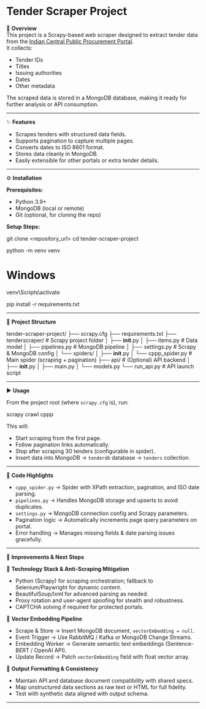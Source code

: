
# Tender Scraper Project

📌 **Overview**  
This project is a Scrapy-based web scraper designed to extract tender data from the [Indian Central Public Procurement Portal](https://eprocure.gov.in/cppp/latestactivetendersnew/cpppdata?utm_source=chatgpt.com).  
It collects:  
- Tender IDs  
- Titles  
- Issuing authorities  
- Dates  
- Other metadata  

The scraped data is stored in a MongoDB database, making it ready for further analysis or API consumption.

---

✨ **Features**  
- Scrapes tenders with structured data fields.  
- Supports pagination to capture multiple pages.  
- Converts dates to ISO 8601 format.  
- Stores data cleanly in MongoDB.  
- Easily extensible for other portals or extra tender details.

---

⚙️ **Installation**

**Prerequisites:**  
- Python 3.9+  
- MongoDB (local or remote)  
- Git (optional, for cloning the repo)

**Setup Steps:**  

git clone <repository_url>
cd tender-scraper-project

python -m venv venv

# Windows
venv\Scripts\activate




pip install -r requirements.txt


---

📂 **Project Structure**


tender-scraper-project/
├── scrapy.cfg
├── requirements.txt
├── tenderscraper/              # Scrapy project folder
│   ├── __init__.py
│   ├── items.py                 # Data model
│   ├── pipelines.py             # MongoDB pipeline
│   ├── settings.py              # Scrapy & MongoDB config
│   └── spiders/
│       ├── __init__.py
│       └── cppp_spider.py       # Main spider (scraping + pagination)
├── api/                         # (Optional) API backend
│   ├── __init__.py
│   ├── main.py
│   └── models.py
└── run_api.py                   # API launch script


---

▶️ **Usage**

From the project root (where `scrapy.cfg` is), run:  

scrapy crawl cppp

This will:  
- Start scraping from the first page.  
- Follow pagination links automatically.  
- Stop after scraping 30 tenders (configurable in spider).  
- Insert data into MongoDB → `tenderdb` database → `tenders` collection.

---

🧩 **Code Highlights**

- `cppp_spider.py` → Spider with XPath extraction, pagination, and ISO date parsing.  
- `pipelines.py` → Handles MongoDB storage and upserts to avoid duplicates.  
- `settings.py` → MongoDB connection config and Scrapy parameters.  
- Pagination logic → Automatically increments page query parameters on portal.  
- Error handling → Manages missing fields & date parsing issues gracefully.

---

🚀 **Improvements & Next Steps**

🔹 **Technology Stack & Anti-Scraping Mitigation**  
- Python (Scrapy) for scraping orchestration; fallback to Selenium/Playwright for dynamic content.  
- BeautifulSoup/lxml for advanced parsing as needed.  
- Proxy rotation and user-agent spoofing for stealth and robustness.  
- CAPTCHA solving if required for protected portals.

🔹 **Vector Embedding Pipeline**  
- Scrape & Store → Insert MongoDB document, `vectorEmbedding = null`.  
- Event Trigger → Use RabbitMQ / Kafka or MongoDB Change Streams.  
- Embedding Worker → Generate semantic text embeddings (Sentence-BERT / OpenAI API).  
- Update Record → Patch `vectorEmbedding` field with float vector array.

🔹 **Output Formatting & Consistency**  
- Maintain API and database document compatibility with shared specs.  
- Map unstructured data sections as raw text or HTML for full fidelity.  
- Test with synthetic data aligned with output schema.

---
